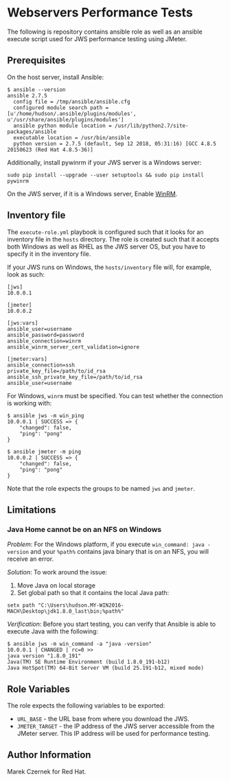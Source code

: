 # Webservers Performance Tests

The following is repository contains ansible role as well as an ansible execute script
used for JWS performance testing using JMeter.

## Prerequisites

On the host server, install Ansible:

```
$ ansible --version
ansible 2.7.5
  config file = /tmp/ansible/ansible.cfg
  configured module search path = [u'/home/hudson/.ansible/plugins/modules', u'/usr/share/ansible/plugins/modules']
  ansible python module location = /usr/lib/python2.7/site-packages/ansible
  executable location = /usr/bin/ansible
  python version = 2.7.5 (default, Sep 12 2018, 05:31:16) [GCC 4.8.5 20150623 (Red Hat 4.8.5-36)]
```

Additionally, install pywinrm if your JWS server is a Windows server:

`sudo pip install --upgrade --user setuptools && sudo pip install pywinrm`

On the JWS server, if it is a Windows server, Enable [WinRM](https://raw.githubusercontent.com/ansible/ansible/devel/examples/scripts/ConfigureRemotingForAnsible.ps1).

## Inventory file

The `execute-role.yml` playbook is configured such that it looks for an inventory
file in the `hosts` directory. The role is created such that it accepts both Windows
as well as RHEL as the JWS server OS, but you have to specify it in the inventory file.

If your JWS runs on Windows, the `hosts/inventory` file will, for example, look as such:

```
[jws]
10.0.0.1

[jmeter]
10.0.0.2

[jws:vars]
ansible_user=username
ansible_password=password
ansible_connection=winrm
ansible_winrm_server_cert_validation=ignore

[jmeter:vars]
ansible_connection=ssh
private_key_file=/path/to/id_rsa
ansible_ssh_private_key_file=/path/to/id_rsa
ansible_user=username
```

For Windows, `winrm` must be specified. You can test whether the connection is
working with:

```
$ ansible jws -m win_ping
10.0.0.1 | SUCCESS => {
    "changed": false,
    "ping": "pong"
}

$ ansible jmeter -m ping
10.0.0.2 | SUCCESS => {
    "changed": false,
    "ping": "pong"
}
```

Note that the role expects the groups to be named `jws` and `jmeter`.

## Limitations

### Java Home cannot be on an NFS on Windows
_Problem_: For the Windows platform, if you execute `win_command: java -version` and
your `%path%` contains java binary that is on an NFS, you will receive an error.

_Solution_: To work around the issue:

1. Move Java on local storage
1. Set global path so that it contains the local Java path:

`setx path "C:\Users\hudson.MY-WIN2016-MACH\Desktop\jdk1.8.0_last\bin;%path%"`

_Verification_: Before you start testing, you can verify that Ansible is able
to execute Java with the following:

```
$ ansible jws -m win_command -a "java -version"
10.0.0.1 | CHANGED | rc=0 >>
java version "1.8.0_191"
Java(TM) SE Runtime Environment (build 1.8.0_191-b12)
Java HotSpot(TM) 64-Bit Server VM (build 25.191-b12, mixed mode)
```

## Role Variables

The role expects the following variables to be exported:

- `URL_BASE` - the URL base from where you download the JWS.
- `JMETER_TARGET` - the IP address of the JWS server accessible from the JMeter server.
This IP address will be used for performance testing.


## Author Information

Marek Czernek <mczernek at redhat dot com> for Red Hat.
